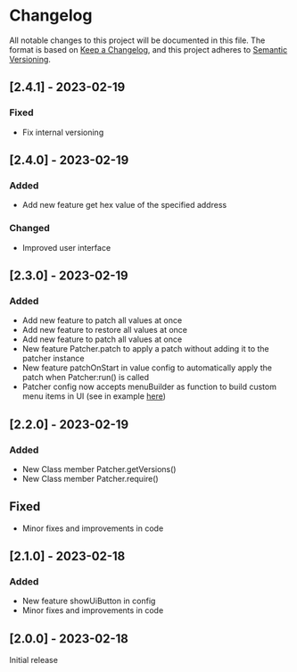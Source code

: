 # Changelog

All notable changes to this project will be documented in this file.
The format is based on [Keep a Changelog](https://keepachangelog.com/en/1.0.0/), and this project adheres to [Semantic Versioning](https://semver.org/spec/v2.0.0.html).

## [2.4.1] - 2023-02-19

### Fixed
- Fix internal versioning

## [2.4.0] - 2023-02-19

### Added

- Add new feature get hex value of the specified address

### Changed
- Improved user interface

## [2.3.0] - 2023-02-19

### Added

- Add new feature to patch all values at once
- Add new feature to restore all values at once
- Add new feature to patch all values at once
- New feature Patcher.patch to apply a patch without adding it to the patcher instance
- New feature patchOnStart in value config to automatically apply the patch when Patcher:run() is called
- Patcher config now accepts menuBuilder as function to build custom menu items in UI (see in example [here](EXAMPLE.md))

## [2.2.0] - 2023-02-19

### Added
- New Class member Patcher.getVersions()
- New Class member Patcher.require()

## Fixed
- Minor fixes and improvements in code

## [2.1.0] - 2023-02-18

### Added
- New feature showUiButton in config
- Minor fixes and improvements in code


## [2.0.0] - 2023-02-18

Initial release




<!-- 
### Added
- New feature showUiButton in config
- Minor fixes and improvements in code

### Changed
- Improved user interface

### Deprecated
- Old feature C

### Removed
- Obsolete feature D
 -->